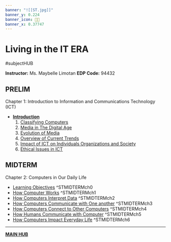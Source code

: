 ```yaml
---
banner: "![[ST.jpg]]"
banner_y: 0.224
banner_icon: 🧑‍💼
banner_x: 0.37747
---
```

# Living in the IT ERA
#subjectHUB

**Instructor:** Ms. Maybelle Limotan
**EDP Code:** 94432

## PRELIM
Chapter 1: Introduction to Information and Communications Technology (ICT)
- **[Introduction](STintro.md)**
	1. [Classifying Computers](STPrelimCh1.md)
	2. [Media in The Digital Age](STPrelimCh2.md)
	3. [Evolution of Media](STPrelimCh3.md)
	4. [Overview of Current Trends](STPrelimCh4.md)
	5. [Impact of ICT on Individuals Organizations and Society](STPrelimCh5.md)
	6. [Ethical Issues in ICT](STPrelimCh6.md)

## MIDTERM
Chapter 2: Computers in Our Daily Life
- [Learning Objectives](ST101MIDTERMobjectives.md) ^STMIDTERMch0
- [How Computer Works](ST101MIDTERM01.md) ^STMIDTERMch1
- [How Computers Interpret Data](ST101MIDTERM02.md) ^STMIDTERMch2
- [How Computers Communicate with One another](ST101MIDTERM03.md) ^STMIDTERMch3
- [How Computers Connect to Other Computers](ST101MIDTERM04.md) ^STMIDTERMch4
- [How Humans Communicate with Computer](ST101MIDTERM05.md) ^STMIDTERMch5
- [How Computers Impact Everyday Life](ST101MIDTERM06.md) ^STMIDTERMch6

---
**[MAIN HUB](MAINBSIT.md)**